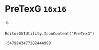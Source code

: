 # PreTexG `16x16`
<img src="/img/PreTexG.png" width=16 height=16>

``` CSharp
EditorGUIUtility.IconContent("PreTexG")
```
```
-5479243477282444999
```
